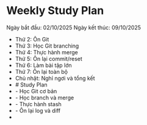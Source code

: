 # Weekly Study Plan

Ngày bắt đầu: 02/10/2025
Ngày kết thúc: 09/10/2025

* Thứ 2: Ôn Git
* Thứ 3: Học Git branching
* Thứ 4: Thực hành merge
* Thứ 5: Ôn lại commit/reset
* Thứ 6: Làm bài tập lớn
* Thứ 7: Ôn lại toàn bộ
* Chủ nhật: Nghỉ ngơi và tổng kết
* \# Study Plan
* \- Học Git cơ bản
* \- Học branch và merge
* \- Thực hành stash
* \- Ôn lại log và diff
* 
